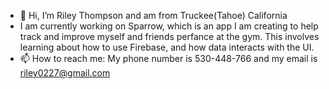 - 👋 Hi, I’m Riley Thompson and am from Truckee(Tahoe) California
- I am currently working on Sparrow, which is an app I am creating to help track and improve myself and friends perfance at the gym.  This involves learning about how to use Firebase, and how data interacts with the UI.
- 📫 How to reach me: My phone number is 530-448-766 and my email is riley0227@gmail.com

<!---
riley0227/riley0227 is a ✨ special ✨ repository because its `README.md` (this file) appears on your GitHub profile.
You can click the Preview link to take a look at your changes.
--->
